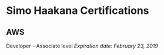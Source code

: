 # Simo Haakana Certifications

## AWS

Developer - Associate level *Expiration date: February 23, 2019*
